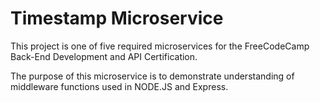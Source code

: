 # Timestamp Microservice

This project is one of five required microservices for the FreeCodeCamp Back-End Development and API Certification. 

The purpose of this microservice is to demonstrate understanding of middleware functions used in NODE.JS and Express.

